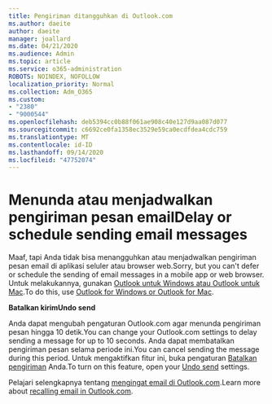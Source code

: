 ```yaml
---
title: Pengiriman ditangguhkan di Outlook.com
ms.author: daeite
author: daeite
manager: joallard
ms.date: 04/21/2020
ms.audience: Admin
ms.topic: article
ms.service: o365-administration
ROBOTS: NOINDEX, NOFOLLOW
localization_priority: Normal
ms.collection: Adm_O365
ms.custom:
- "2380"
- "9000544"
ms.openlocfilehash: deb5394cc0b88f061ae908c40e127d9aa087d077
ms.sourcegitcommit: c6692ce0fa1358ec3529e59ca0ecdfdea4cdc759
ms.translationtype: MT
ms.contentlocale: id-ID
ms.lasthandoff: 09/14/2020
ms.locfileid: "47752074"
---
```

# <a name="delay-or-schedule-sending-email-messages"></a><span data-ttu-id="0ae6c-102">Menunda atau menjadwalkan pengiriman pesan email</span><span class="sxs-lookup"><span data-stu-id="0ae6c-102">Delay or schedule sending email messages</span></span>

<span data-ttu-id="0ae6c-103">Maaf, tapi Anda tidak bisa menangguhkan atau menjadwalkan pengiriman pesan email di aplikasi seluler atau browser web.</span><span class="sxs-lookup"><span data-stu-id="0ae6c-103">Sorry, but you can't defer or schedule the sending of email messages in a mobile app or web browser.</span></span> <span data-ttu-id="0ae6c-104">Untuk melakukannya, gunakan [Outlook untuk Windows atau Outlook untuk Mac](https://products.office.com/outlook/email-and-calendar-software-microsoft-outlook).</span><span class="sxs-lookup"><span data-stu-id="0ae6c-104">To do this, use [Outlook for Windows or Outlook for Mac](https://products.office.com/outlook/email-and-calendar-software-microsoft-outlook).</span></span>

<span data-ttu-id="0ae6c-105">**Batalkan kirim**</span><span class="sxs-lookup"><span data-stu-id="0ae6c-105">**Undo send**</span></span>

<span data-ttu-id="0ae6c-106">Anda dapat mengubah pengaturan Outlook.com agar menunda pengiriman pesan hingga 10 detik.</span><span class="sxs-lookup"><span data-stu-id="0ae6c-106">You can change your Outlook.com settings to delay sending a message for up to 10 seconds.</span></span> <span data-ttu-id="0ae6c-107">Anda dapat membatalkan pengiriman pesan selama periode ini.</span><span class="sxs-lookup"><span data-stu-id="0ae6c-107">You can cancel sending the message during this period.</span></span> <span data-ttu-id="0ae6c-108">Untuk mengaktifkan fitur ini, buka pengaturan [Batalkan pengiriman](https://outlook.live.com/mail/options/mail/messageContent/undoSend) Anda.</span><span class="sxs-lookup"><span data-stu-id="0ae6c-108">To turn on this feature, open your [Undo send](https://outlook.live.com/mail/options/mail/messageContent/undoSend) settings.</span></span>

<span data-ttu-id="0ae6c-109">Pelajari selengkapnya tentang [mengingat email di Outlook.com](https://support.office.com/article/c069ddde-5282-4085-8f4c-d7b133324f8a?wt.mc_id=Office_Outlook_com_Alchemy).</span><span class="sxs-lookup"><span data-stu-id="0ae6c-109">Learn more about [recalling email in Outlook.com](https://support.office.com/article/c069ddde-5282-4085-8f4c-d7b133324f8a?wt.mc_id=Office_Outlook_com_Alchemy).</span></span>